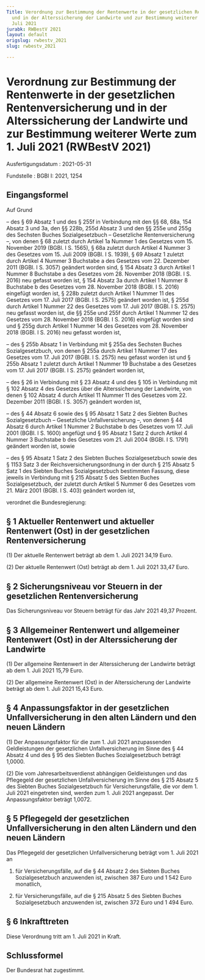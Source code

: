 ```yaml
---
Title: Verordnung zur Bestimmung der Rentenwerte in der gesetzlichen Rentenversicherung
  und in der Alterssicherung der Landwirte und zur Bestimmung weiterer Werte zum 1.
  Juli 2021
jurabk: RWBestV 2021
layout: default
origslug: rwbestv_2021
slug: rwbestv_2021

---
```


# Verordnung zur Bestimmung der Rentenwerte in der gesetzlichen Rentenversicherung und in der Alterssicherung der Landwirte und zur Bestimmung weiterer Werte zum 1. Juli 2021 (RWBestV 2021)

Ausfertigungsdatum
:   2021-05-31

Fundstelle
:   BGBl I: 2021, 1254


## Eingangsformel

Auf Grund

–   des § 69 Absatz 1 und des § 255f in Verbindung mit den §§ 68, 68a, 154
    Absatz 3 und 3a, den §§ 228b, 255d Absatz 3 und den §§ 255e und 255g
    des Sechsten Buches Sozialgesetzbuch – Gesetzliche Rentenversicherung
    –, von denen § 68 zuletzt durch Artikel 1a Nummer 1 des Gesetzes vom
    15\. November 2019 (BGBl. I S. 1565), § 68a zuletzt durch Artikel 4
    Nummer 3 des Gesetzes vom 15. Juli 2009 (BGBl. I S. 1939), § 69 Absatz
    1 zuletzt durch Artikel 4 Nummer 3 Buchstabe a des Gesetzes vom 22.
    Dezember 2011 (BGBl. I S. 3057) geändert worden sind, § 154 Absatz 3
    durch Artikel 1 Nummer 8 Buchstabe a des Gesetzes vom 28. November
    2018 (BGBl. I S. 2016) neu gefasst worden ist, § 154 Absatz 3a durch
    Artikel 1 Nummer 8 Buchstabe b des Gesetzes vom 28. November 2018
    (BGBl. I S. 2016) eingefügt worden ist, § 228b zuletzt durch Artikel 1
    Nummer 11 des Gesetzes vom 17. Juli 2017 (BGBl. I S. 2575) geändert
    worden ist, § 255d durch Artikel 1 Nummer 22 des Gesetzes vom 17. Juli
    2017 (BGBl. I S. 2575) neu gefasst worden ist, die §§ 255e und 255f
    durch Artikel 1 Nummer 12 des Gesetzes vom 28. November 2018 (BGBl. I
    S. 2016) eingefügt worden sind und § 255g durch Artikel 1 Nummer 14
    des Gesetzes vom 28. November 2018 (BGBl. I S. 2016) neu gefasst
    worden ist,


–   des § 255b Absatz 1 in Verbindung mit § 255a des Sechsten Buches
    Sozialgesetzbuch, von denen § 255a durch Artikel 1 Nummer 17 des
    Gesetzes vom 17. Juli 2017 (BGBl. I S. 2575) neu gefasst worden ist
    und § 255b Absatz 1 zuletzt durch Artikel 1 Nummer 19 Buchstabe a des
    Gesetzes vom 17. Juli 2017 (BGBl. I S. 2575) geändert worden ist,


–   des § 26 in Verbindung mit § 23 Absatz 4 und des § 105 in Verbindung
    mit § 102 Absatz 4 des Gesetzes über die Alterssicherung der
    Landwirte, von denen § 102 Absatz 4 durch Artikel 11 Nummer 11 des
    Gesetzes vom 22. Dezember 2011 (BGBl. I S. 3057) geändert worden ist,


–   des § 44 Absatz 6 sowie des § 95 Absatz 1 Satz 2 des Siebten Buches
    Sozialgesetzbuch – Gesetzliche Unfallversicherung –, von denen § 44
    Absatz 6 durch Artikel 1 Nummer 2 Buchstabe b des Gesetzes vom 17.
    Juli 2001 (BGBl. I S. 1600) angefügt und § 95 Absatz 1 Satz 2 durch
    Artikel 4 Nummer 3 Buchstabe b des Gesetzes vom 21. Juli 2004 (BGBl. I
    S. 1791) geändert worden ist, sowie


–   des § 95 Absatz 1 Satz 2 des Siebten Buches Sozialgesetzbuch sowie des
    § 1153 Satz 3 der Reichsversicherungsordnung in der durch § 215 Absatz
    5 Satz 1 des Siebten Buches Sozialgesetzbuch bestimmten Fassung, diese
    jeweils in Verbindung mit § 215 Absatz 5 des Siebten Buches
    Sozialgesetzbuch, der zuletzt durch Artikel 5 Nummer 6 des Gesetzes
    vom 21. März 2001 (BGBl. I S. 403) geändert worden ist,



verordnet die Bundesregierung:


## § 1 Aktueller Rentenwert und aktueller Rentenwert (Ost) in der gesetzlichen Rentenversicherung

(1) Der aktuelle Rentenwert beträgt ab dem 1. Juli 2021 34,19 Euro.

(2) Der aktuelle Rentenwert (Ost) beträgt ab dem 1. Juli 2021 33,47
Euro.


## § 2 Sicherungsniveau vor Steuern in der gesetzlichen Rentenversicherung

Das Sicherungsniveau vor Steuern beträgt für das Jahr 2021 49,37
Prozent.


## § 3 Allgemeiner Rentenwert und allgemeiner Rentenwert (Ost) in der Alterssicherung der Landwirte

(1) Der allgemeine Rentenwert in der Alterssicherung der Landwirte
beträgt ab dem 1. Juli 2021 15,79 Euro.

(2) Der allgemeine Rentenwert (Ost) in der Alterssicherung der
Landwirte beträgt ab dem 1. Juli 2021 15,43 Euro.


## § 4 Anpassungsfaktor in der gesetzlichen Unfallversicherung in den alten Ländern und den neuen Ländern

(1) Der Anpassungsfaktor für die zum 1. Juli 2021 anzupassenden
Geldleistungen der gesetzlichen Unfallversicherung im Sinne des § 44
Absatz 4 und des § 95 des Siebten Buches Sozialgesetzbuch beträgt
1,0000.

(2) Die vom Jahresarbeitsverdienst abhängigen Geldleistungen und das
Pflegegeld der gesetzlichen Unfallversicherung im Sinne des § 215
Absatz 5 des Siebten Buches Sozialgesetzbuch für Versicherungsfälle,
die vor dem 1. Juli 2021 eingetreten sind, werden zum 1. Juli 2021
angepasst. Der Anpassungsfaktor beträgt 1,0072.


## § 5 Pflegegeld der gesetzlichen Unfallversicherung in den alten Ländern und den neuen Ländern

Das Pflegegeld der gesetzlichen Unfallversicherung beträgt vom 1. Juli
2021 an

1.  für Versicherungsfälle, auf die § 44 Absatz 2 des Siebten Buches
    Sozialgesetzbuch anzuwenden ist, zwischen 387 Euro und 1 542 Euro
    monatlich,


2.  für Versicherungsfälle, auf die § 215 Absatz 5 des Siebten Buches
    Sozialgesetzbuch anzuwenden ist, zwischen 372 Euro und 1 494 Euro.





## § 6 Inkrafttreten

Diese Verordnung tritt am 1. Juli 2021 in Kraft.


## Schlussformel

Der Bundesrat hat zugestimmt.

